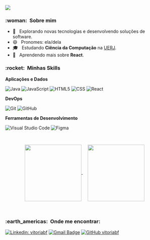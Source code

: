 <!--
**vitoriabf/vitoriabf** is a ✨ _special_ ✨ repository because its `README.md` (this file) appears on your GitHub profile.

Here are some ideas to get you started:

- 🔭 I’m currently working on ...
- 🌱 I’m currently learning ...
- 👯 I’m looking to collaborate on ...
- 🤔 I’m looking for help with ...
- 💬 Ask me about ...
- 📫 How to reach me: ...
- 😄 Pronouns: ...
- ⚡ Fun fact: ...
**Utilidades**

  ![Insomnia](https://img.shields.io/badge/-Insomnia-333333?style=flat&logo=insomnia)
  ![Postman](https://img.shields.io/badge/-Postman-333333?style=flat&logo=postman)

-->


![](https://komarev.com/ghpvc/?username=vitoriabf&color=006bed)

<h3> :woman: &nbsp;Sobre mim </h3>

- 🤔 &nbsp; Explorando novas tecnologias e desenvolvendo soluções de software.
- 😄 &nbsp; Pronomes: ela/dela
- 🎓 &nbsp; Estudando **Ciência da Computação** na <a href="https://www.uerj.br/">UERJ</a>.
- 🌱 &nbsp; Aprendendo mais sobre **React**.

<h3> :rocket: &nbsp;Minhas Skills </h3>

**Aplicações e Dados**

  ![Java](https://img.shields.io/badge/-Java-333333?style=flat&logo=Java&logoColor=007396)
  ![JavaScript](https://img.shields.io/badge/-JavaScript-333333?style=flat&logo=javascript)
  ![HTML5](https://img.shields.io/badge/-HTML5-333333?style=flat&logo=HTML5)
  ![CSS](https://img.shields.io/badge/-CSS-333333?style=flat&logo=CSS3&logoColor=1572B6)
  ![React](https://img.shields.io/badge/-React-333333?style=flat&logo=react)

**DevOps**

  ![Git](https://img.shields.io/badge/-Git-333333?style=flat&logo=git)
  ![GitHub](https://img.shields.io/badge/-GitHub-333333?style=flat&logo=github)

**Ferramentas de Desenvolvimento**

  ![Visual Studio Code](https://img.shields.io/badge/-Visual%20Studio%20Code-333333?style=flat&logo=visual-studio-code&logoColor=007ACC)
  ![Figma](https://img.shields.io/badge/-Figma-333333?style=flat&logo=figma&logoColor=007ACC)

<br/>

<p align="center">
  
  <a href="https://github.com/vitoriabf">
    <img align="center" height="180em" src="https://github-readme-stats.vercel.app/api?username=vitoriabf&theme=dracula&show_icons=true" />
  </a>
  &nbsp;&nbsp;&nbsp;
  <a href="https://github.com/vitoriabf">
      <img align="center" height="180em" src="https://github-readme-stats.vercel.app/api/top-langs/?username=vitoriabf&show_icons=true&include_all_commits=true&count_private=true&layout=compact&theme=dracula&show_icons=true"
      />
    </a>
  
</p>

<br/>

<h3> :earth_americas: &nbsp;Onde me encontrar: </h3> 

[![Linkedin: vitoriabf](https://img.shields.io/badge/-vitoriabf-blue?style=flat-square&logo=Linkedin&logoColor=white&link=https://www.linkedin.com/in/vitoriabf/)](https://www.linkedin.com/in/vitoriabf/)
[![Gmail Badge](https://img.shields.io/badge/-vitoriabfontoura@gmail.com-006bed?style=flat-square&logo=Gmail&logoColor=white&link=mailto:vitoriabfontoura@gmail.com)](mailto:vitoriabfontoura@gmail.com)
[![GitHub vitoriabf]( https://img.shields.io/github/followers/vitoriabf?label=follow&style=social)](https://github.com/vitoriabf)
